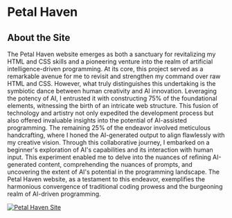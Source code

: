 # Petal Haven

## About the Site
The Petal Haven website emerges as both a sanctuary for revitalizing my HTML and CSS skills and a pioneering venture into the realm of artificial intelligence-driven programming. At its core, this project served as a remarkable avenue for me to revisit and strengthen my command over raw HTML and CSS. However, what truly distinguishes this undertaking is the symbiotic dance between human creativity and AI innovation. Leveraging the potency of AI, I entrusted it with constructing 75% of the foundational elements, witnessing the birth of an intricate web structure. This fusion of technology and artistry not only expedited the development process but also offered invaluable insights into the potential of AI-assisted programming. The remaining 25% of the endeavor involved meticulous handcrafting, where I honed the AI-generated output to align flawlessly with my creative vision. Through this collaborative journey, I embarked on a beginner's exploration of AI's capabilities and its interaction with human input. This experiment enabled me to delve into the nuances of refining AI-generated content, comprehending the nuances of prompts, and uncovering the extent of AI's potential in the programming landscape. The Petal Haven website, as a testament to this endeavor, exemplifies the harmonious convergence of traditional coding prowess and the burgeoning realm of AI-driven programming.

[![Petal Haven Site][screenshot]](https://github.com/AndreaJasper/edgy-portfolio)

<!-- MARKDOWN LINKS & IMAGES -->
[screenshot]: imgs/app_screenshot.png